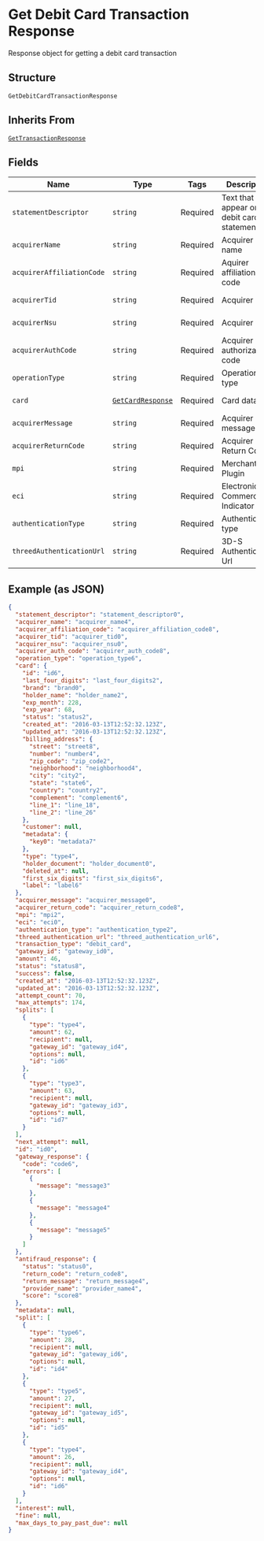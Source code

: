 
# Get Debit Card Transaction Response

Response object for getting a debit card transaction

## Structure

`GetDebitCardTransactionResponse`

## Inherits From

[`GetTransactionResponse`](../../doc/models/get-transaction-response.md)

## Fields

| Name | Type | Tags | Description | Getter | Setter |
|  --- | --- | --- | --- | --- | --- |
| `statementDescriptor` | `string` | Required | Text that will appear on the debit card's statement | getStatementDescriptor(): string | setStatementDescriptor(string statementDescriptor): void |
| `acquirerName` | `string` | Required | Acquirer name | getAcquirerName(): string | setAcquirerName(string acquirerName): void |
| `acquirerAffiliationCode` | `string` | Required | Aquirer affiliation code | getAcquirerAffiliationCode(): string | setAcquirerAffiliationCode(string acquirerAffiliationCode): void |
| `acquirerTid` | `string` | Required | Acquirer TID | getAcquirerTid(): string | setAcquirerTid(string acquirerTid): void |
| `acquirerNsu` | `string` | Required | Acquirer NSU | getAcquirerNsu(): string | setAcquirerNsu(string acquirerNsu): void |
| `acquirerAuthCode` | `string` | Required | Acquirer authorization code | getAcquirerAuthCode(): string | setAcquirerAuthCode(string acquirerAuthCode): void |
| `operationType` | `string` | Required | Operation type | getOperationType(): string | setOperationType(string operationType): void |
| `card` | [`GetCardResponse`](../../doc/models/get-card-response.md) | Required | Card data | getCard(): GetCardResponse | setCard(GetCardResponse card): void |
| `acquirerMessage` | `string` | Required | Acquirer message | getAcquirerMessage(): string | setAcquirerMessage(string acquirerMessage): void |
| `acquirerReturnCode` | `string` | Required | Acquirer Return Code | getAcquirerReturnCode(): string | setAcquirerReturnCode(string acquirerReturnCode): void |
| `mpi` | `string` | Required | Merchant Plugin | getMpi(): string | setMpi(string mpi): void |
| `eci` | `string` | Required | Electronic Commerce Indicator (ECI) | getEci(): string | setEci(string eci): void |
| `authenticationType` | `string` | Required | Authentication type | getAuthenticationType(): string | setAuthenticationType(string authenticationType): void |
| `threedAuthenticationUrl` | `string` | Required | 3D-S Authentication Url | getThreedAuthenticationUrl(): string | setThreedAuthenticationUrl(string threedAuthenticationUrl): void |

## Example (as JSON)

```json
{
  "statement_descriptor": "statement_descriptor0",
  "acquirer_name": "acquirer_name4",
  "acquirer_affiliation_code": "acquirer_affiliation_code8",
  "acquirer_tid": "acquirer_tid0",
  "acquirer_nsu": "acquirer_nsu0",
  "acquirer_auth_code": "acquirer_auth_code8",
  "operation_type": "operation_type6",
  "card": {
    "id": "id6",
    "last_four_digits": "last_four_digits2",
    "brand": "brand0",
    "holder_name": "holder_name2",
    "exp_month": 228,
    "exp_year": 68,
    "status": "status2",
    "created_at": "2016-03-13T12:52:32.123Z",
    "updated_at": "2016-03-13T12:52:32.123Z",
    "billing_address": {
      "street": "street8",
      "number": "number4",
      "zip_code": "zip_code2",
      "neighborhood": "neighborhood4",
      "city": "city2",
      "state": "state6",
      "country": "country2",
      "complement": "complement6",
      "line_1": "line_18",
      "line_2": "line_26"
    },
    "customer": null,
    "metadata": {
      "key0": "metadata7"
    },
    "type": "type4",
    "holder_document": "holder_document0",
    "deleted_at": null,
    "first_six_digits": "first_six_digits6",
    "label": "label6"
  },
  "acquirer_message": "acquirer_message0",
  "acquirer_return_code": "acquirer_return_code8",
  "mpi": "mpi2",
  "eci": "eci0",
  "authentication_type": "authentication_type2",
  "threed_authentication_url": "threed_authentication_url6",
  "transaction_type": "debit_card",
  "gateway_id": "gateway_id0",
  "amount": 46,
  "status": "status8",
  "success": false,
  "created_at": "2016-03-13T12:52:32.123Z",
  "updated_at": "2016-03-13T12:52:32.123Z",
  "attempt_count": 70,
  "max_attempts": 174,
  "splits": [
    {
      "type": "type4",
      "amount": 62,
      "recipient": null,
      "gateway_id": "gateway_id4",
      "options": null,
      "id": "id6"
    },
    {
      "type": "type3",
      "amount": 63,
      "recipient": null,
      "gateway_id": "gateway_id3",
      "options": null,
      "id": "id7"
    }
  ],
  "next_attempt": null,
  "id": "id0",
  "gateway_response": {
    "code": "code6",
    "errors": [
      {
        "message": "message3"
      },
      {
        "message": "message4"
      },
      {
        "message": "message5"
      }
    ]
  },
  "antifraud_response": {
    "status": "status0",
    "return_code": "return_code8",
    "return_message": "return_message4",
    "provider_name": "provider_name4",
    "score": "score8"
  },
  "metadata": null,
  "split": [
    {
      "type": "type6",
      "amount": 28,
      "recipient": null,
      "gateway_id": "gateway_id6",
      "options": null,
      "id": "id4"
    },
    {
      "type": "type5",
      "amount": 27,
      "recipient": null,
      "gateway_id": "gateway_id5",
      "options": null,
      "id": "id5"
    },
    {
      "type": "type4",
      "amount": 26,
      "recipient": null,
      "gateway_id": "gateway_id4",
      "options": null,
      "id": "id6"
    }
  ],
  "interest": null,
  "fine": null,
  "max_days_to_pay_past_due": null
}
```

